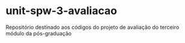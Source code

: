 # unit-spw-3-avaliacao
Repositório destinado aos códigos do projeto de avaliação do terceiro módulo da pós-graduação
